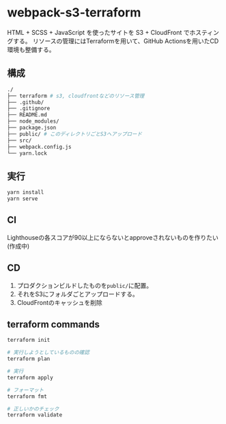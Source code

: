 # webpack-s3-terraform
HTML + SCSS + JavaScript を使ったサイトを S3 + CloudFront でホスティングする。
リソースの管理にはTerraformを用いて、GitHub Actionsを用いたCD環境も整備する。

## 構成
```bash
./
├── terraform # s3, cloudfrontなどのリソース管理
├── .github/
├── .gitignore
├── README.md 
├── node_modules/
├── package.json
├── public/ # このディレクトリごとS3へアップロード
├── src/ 
├── webpack.config.js
└── yarn.lock
```

## 実行
```bash
yarn install
yarn serve
```

## CI
Lighthouseの各スコアが90以上にならないとapproveされないものを作りたい
(作成中)

## CD
1. プロダクションビルドしたものを`public/`に配置。
2. それをS3にフォルダごとアップロードする。
3. CloudFrontのキャッシュを削除

## terraform commands
```bash
terraform init

# 実行しようとしているものの確認
terraform plan 

# 実行
terraform apply

# フォーマット
terraform fmt

# 正しいかのチェック
terraform validate
```
